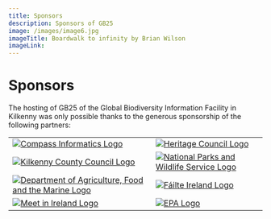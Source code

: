 ```yaml
---
title: Sponsors
description: Sponsors of GB25
image: /images/image6.jpg
imageTitle: Boardwalk to infinity by Brian Wilson
imageLink: 
---
```


# Sponsors

The hosting of GB25 of the Global Biodiversity Information Facility in Kilkenny was only possible thanks to the generous sponsorship of the following partners:

|         |            |
| ------------- |-------------|
| [![Compass Informatics Logo](/images/compass-informatics-logo.jpg)](http://www.compass.ie) | [![Heritage Council Logo](/images/heritage-council-logo.jpg)](http://www.heritagecouncil.ie) |
|[![Kilkenny County Council Logo](/images/KKCC.png)](www.heritagecouncil.ie)|[![National Parks and Wildlife Service Logo](/images/npws-logo.jpg)](http://www.npws.ie)|
|[![Department of Agriculture, Food and the Marine Logo](/images/dept-agriculture-logo.jpg)](http://www.agriculture.gov.ie)|[![Fáilte Ireland Logo](/images/failte-ireland-logo.jpg)](http://www.failteireland.ie)|
|[![Meet in Ireland Logo](/images/meet-in-ireland-logo.jpg)](http://www.meetinireland.com)|[![EPA Logo](/images/EPA-Research-2014-RGB.JPG)](https://www.epa.ie/)|

